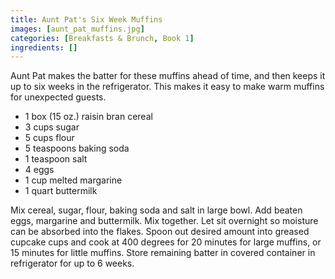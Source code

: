 ```yaml
---
title: Aunt Pat's Six Week Muffins
images: [aunt_pat_muffins.jpg]
categories: [Breakfasts & Brunch, Book 1]
ingredients: []
---
```


 Aunt Pat makes the
batter for these muffins ahead of time, and then keeps it up to six
weeks in the refrigerator. This makes it easy to make warm muffins for
unexpected guests.

-   1 box (15 oz.) raisin bran cereal
-   3 cups sugar
-   5 cups flour
-   5 teaspoons baking soda
-   1 teaspoon salt
-   4 eggs
-   1 cup melted margarine
-   1 quart buttermilk

Mix cereal, sugar, flour, baking soda and salt in large bowl. Add beaten
eggs, margarine and buttermilk. Mix together. Let sit overnight so
moisture can be absorbed into the flakes. Spoon out desired amount into
greased cupcake cups and cook at 400 degrees for 20 minutes for large
muffins, or 15 minutes for little muffins. Store remaining batter in
covered container in refrigerator for up to 6 weeks.

 
